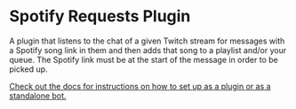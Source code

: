 # Spotify Requests Plugin

A plugin that listens to the chat of a given Twitch stream for messages with a Spotify song link in them and then
adds that song to a playlist and/or your queue. The Spotify link must be at the start of the message in order to be
picked up.

[Check out the docs for instructions on how to set up as a plugin or as a standalone bot.](https://buttercat.dev/plugins/spotify-requests)
